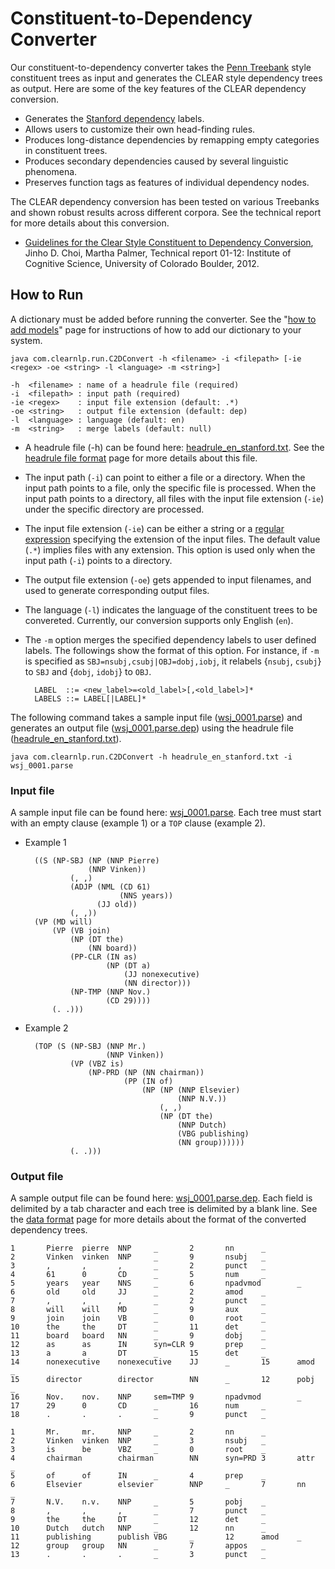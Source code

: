 # Constituent-to-Dependency Converter
Our constituent-to-dependency converter takes the [Penn Treebank](http://www.cis.upenn.edu/~treebank/) style constituent trees as input and generates the CLEAR style dependency trees as output. Here are some of the key features of the CLEAR dependency conversion.

* Generates the [Stanford dependency](http://nlp.stanford.edu/software/stanford-dependencies.shtml) labels.
* Allows users to customize their own head-finding rules.
* Produces long-distance dependencies by remapping empty categories in constituent trees.
* Produces secondary dependencies caused by several linguistic phenomena.
* Preserves function tags as features of individual dependency nodes.

The CLEAR dependency conversion has been tested on various Treebanks and shown robust results across different corpora. See the technical report for more details about this conversion.

* [Guidelines for the Clear Style Constituent to Dependency Conversion](https://dl.dropbox.com/u/15060914/publications/ics-12.pdf), Jinho D. Choi, Martha Palmer, Technical report 01-12: Institute of Cognitive Science, University of Colorado Boulder, 2012.

## How to Run
A dictionary must be added before running the converter. See the "[how to add models](getting_started/add_models.md)" page for instructions of how to add our dictionary to your system.

	java com.clearnlp.run.C2DConvert -h <filename> -i <filepath> [-ie <regex> -oe <string> -l <language> -m <string>]
	 
	-h  <filename> : name of a headrule file (required)
	-i  <filepath> : input path (required)
	-ie <regex>    : input file extension (default: .*)
	-oe <string>   : output file extension (default: dep)
	-l  <language> : language (default: en)
	-m  <string>   : merge labels (default: null)

* A headrule file (-h) can be found here: [headrule\_en\_stanford.txt](http://clearnlp.googlecode.com/git/src/main/resources/headrule/headrule_en_stanford.txt). See the [headrule file format](../formats/headrule_file_format.md) page for more details about this file.
* The input path (`-i`) can point to either a file or a directory. When the input path points to a file, only the specific file is processed. When the input path points to a directory, all files with the input file extension (`-ie`) under the specific directory are processed.
* The input file extension (`-ie`) can be either a string or a [regular expression](http://docs.oracle.com/javase/6/docs/api/java/util/regex/Pattern.html) specifying the extension of the input files. The default value (`.*`) implies files with any extension. This option is used only when the input path (`-i`) points to a directory.
* The output file extension (`-oe`) gets appended to input filenames, and used to generate corresponding output files.
* The language (`-l`) indicates the language of the constituent trees to be convereted. Currently, our conversion supports only English (`en`).
* The `-m` option merges the specified dependency labels to user defined labels. The followings show the format of this option. For instance, if `-m` is specified as `SBJ=nsubj,csubj|OBJ=dobj,iobj`, it relabels {`nsubj`, `csubj`} to `SBJ` and {`dobj`, `idobj`} to `OBJ`.
		
		LABEL  ::= <new_label>=<old_label>[,<old_label>]*
		LABELS ::= LABEL[|LABEL]*
		
The following command takes a sample input file ([wsj\_0001.parse](https://github.com/clearnlp/clearnlp/blob/master/src/main/resources/sample/wsj_0001.parse)) and generates an output file ([wsj\_0001.parse.dep](https://github.com/clearnlp/clearnlp/blob/master/src/main/resources/sample/wsj_0001.parse.dep)) using the headrule file ([headrule\_en\_stanford.txt](http://clearnlp.googlecode.com/git/src/main/resources/headrule/headrule_en_stanford.txt)).

	java com.clearnlp.run.C2DConvert -h headrule_en_stanford.txt -i wsj_0001.parse

### Input file
A sample input file can be found here: [wsj\_0001.parse](https://github.com/clearnlp/clearnlp/blob/master/src/main/resources/sample/wsj_0001.parse). Each tree must start with an empty clause (example 1) or a `TOP` clause (example 2).

* Example 1 

		((S (NP-SBJ (NP (NNP Pierre)
	                (NNP Vinken))
	            (, ,)
	            (ADJP (NML (CD 61)
	                       (NNS years))
	                  (JJ old))
	            (, ,))
    	(VP (MD will)
        	(VP (VB join)
	            (NP (DT the)
	                (NN board))
	            (PP-CLR (IN as)
	                    (NP (DT a)
	                        (JJ nonexecutive)
	                        (NN director)))
	            (NP-TMP (NNP Nov.)
	                    (CD 29))))
    		(. .)))
    		
* Example 2

		(TOP (S (NP-SBJ (NNP Mr.)
		                (NNP Vinken))
		        (VP (VBZ is)
		            (NP-PRD (NP (NN chairman))
		                    (PP (IN of)
		                        (NP (NP (NNP Elsevier)
		                                (NNP N.V.))
		                            (, ,)
		                            (NP (DT the)
		                                (NNP Dutch)
		                                (VBG publishing)
		                                (NN group))))))
				(. .)))
				
### Output file
A sample output file can be found here: [wsj\_0001.parse.dep](https://github.com/clearnlp/clearnlp/blob/master/src/main/resources/sample/wsj_0001.parse.dep). Each field is delimited by a tab character and each tree is delimited by a blank line. See the [data format](../formats/data_format.md) page for more details about the format of the converted dependency trees.

	1       Pierre  pierre  NNP     _       2       nn      _
	2       Vinken  vinken  NNP     _       9       nsubj   _
	3       ,       ,       ,       _       2       punct   _
	4       61      0       CD      _       5       num     _
	5       years   year    NNS     _       6       npadvmod        _
	6       old     old     JJ      _       2       amod    _
	7       ,       ,       ,       _       2       punct   _
	8       will    will    MD      _       9       aux     _
	9       join    join    VB      _       0       root    _
	10      the     the     DT      _       11      det     _
	11      board   board   NN      _       9       dobj    _
	12      as      as      IN      syn=CLR 9       prep    _
	13      a       a       DT      _       15      det     _
	14      nonexecutive    nonexecutive    JJ      _       15      amod    _
	15      director        director        NN      _       12      pobj    _
	16      Nov.    nov.    NNP     sem=TMP 9       npadvmod        _
	17      29      0       CD      _       16      num     _
	18      .       .       .       _       9       punct   _
	 
	1       Mr.     mr.     NNP     _       2       nn      _
	2       Vinken  vinken  NNP     _       3       nsubj   _
	3       is      be      VBZ     _       0       root    _
	4       chairman        chairman        NN      syn=PRD 3       attr    _
	5       of      of      IN      _       4       prep    _
	6       Elsevier        elsevier        NNP     _       7       nn      _
	7       N.V.    n.v.    NNP     _       5       pobj    _
	8       ,       ,       ,       _       7       punct   _
	9       the     the     DT      _       12      det     _
	10      Dutch   dutch   NNP     _       12      nn      _
	11      publishing      publish VBG     _       12      amod    _
	12      group   group   NN      _       7       appos   _
	13      .       .       .       _       3       punct   _